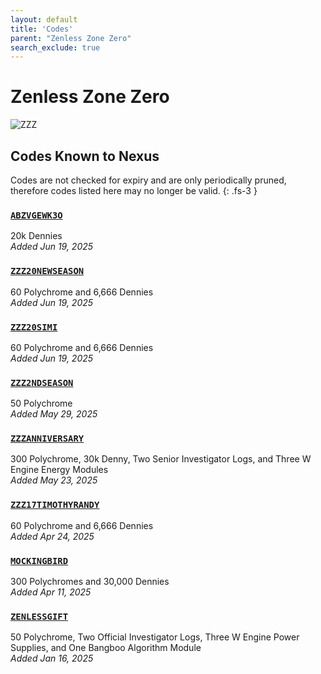 ```yaml
---
layout: default
title: 'Codes'
parent: "Zenless Zone Zero"
search_exclude: true
---
```


# Zenless Zone Zero

![ZZZ](https://cdn.discordapp.com/emojis/1323743245565427803.png)

## Codes Known to Nexus

Codes are not checked for expiry and are only periodically pruned, therefore codes listed here may no longer be valid.
{: .fs-3 }

### [`ABZVGEWK3O`](https://zenless.hoyoverse.com/redemption?code=ABZVGEWK3O)

20k Dennies<br />*Added Jun 19, 2025*

### [`ZZZ20NEWSEASON`](https://zenless.hoyoverse.com/redemption?code=ZZZ20NEWSEASON)

60 Polychrome and 6,666 Dennies<br />*Added Jun 19, 2025*

### [`ZZZ20SIMI`](https://zenless.hoyoverse.com/redemption?code=ZZZ20SIMI)

60 Polychrome and 6,666 Dennies<br />*Added Jun 19, 2025*

### [`ZZZ2NDSEASON`](https://zenless.hoyoverse.com/redemption?code=ZZZ2NDSEASON)

50 Polychrome<br />*Added May 29, 2025*

### [`ZZZANNIVERSARY`](https://zenless.hoyoverse.com/redemption?code=ZZZANNIVERSARY)

300 Polychrome, 30k Denny, Two Senior Investigator Logs, and Three W Engine Energy Modules<br />*Added May 23, 2025*

### [`ZZZ17TIMOTHYRANDY`](https://zenless.hoyoverse.com/redemption?code=ZZZ17TIMOTHYRANDY)

60 Polychrome and 6,666 Dennies<br />*Added Apr 24, 2025*

### [`MOCKINGBIRD`](https://zenless.hoyoverse.com/redemption?code=MOCKINGBIRD)

300 Polychromes  and 30,000 Dennies<br />*Added Apr 11, 2025*

### [`ZENLESSGIFT`](https://zenless.hoyoverse.com/redemption?code=ZENLESSGIFT)

50 Polychrome, Two Official Investigator Logs, Three W Engine Power Supplies, and One Bangboo Algorithm Module<br />*Added Jan 16, 2025*